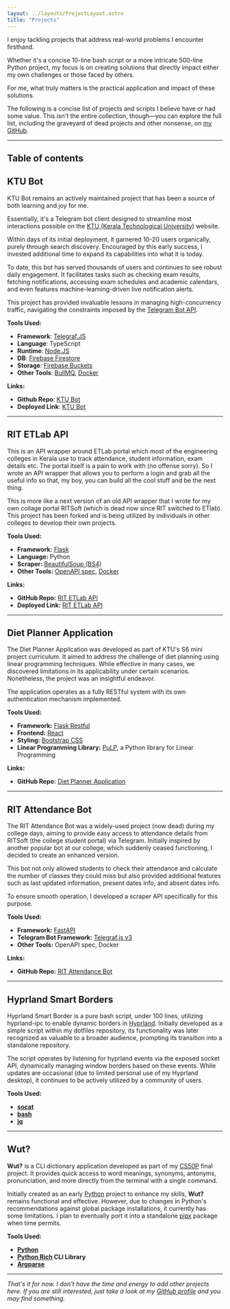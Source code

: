 ```yaml
---
layout: ../layouts/ProjectLayout.astro
title: "Projects"
---
```


I enjoy tackling projects that address real-world problems I encounter firsthand.

Whether it's a concise 10-line bash script or a more intricate 500-line Python project, my focus is on creating solutions that directly impact either my own challenges or those faced by others.

For me, what truly matters is the practical application and impact of these solutions.

The following is a concise list of projects and scripts I believe have or had some value. This isn't the entire collection, though—you can explore the full list, including the graveyard of dead projects and other nonsense, on [my GitHub](https://github.com/devadathanmb).

---

## Table of contents

## KTU Bot

KTU Bot remains an actively maintained project that has been a source of both learning and joy for me.

Essentially, it's a Telegram bot client designed to streamline most interactions possible on the [KTU (Kerala Technological University)](https://ktu.edu.in/) website.

Within days of its initial deployment, it garnered 10-20 users organically, purely through search discovery. Encouraged by this early success, I invested additional time to expand its capabilities into what it is today.

To date, this bot has served thousands of users and continues to see robust daily engagement. It facilitates tasks such as checking exam results, fetching notifications, accessing exam schedules and academic calendars, and even features machine-learning-driven live notification alerts.

This project has provided invaluable lessons in managing high-concurrency traffic, navigating the constraints imposed by the [Telegram Bot API](https://core.telegram.org/bots/api).

**Tools Used:**

- **Framework**: [Telegraf.JS](https://telegraf.js.org/)
- **Language**: TypeScript
- **Runtime**: [Node.JS](https://nodejs.org/)
- **DB**: [Firebase Firestore](https://firebase.google.com/docs/firestore)
- **Storage**: [Firebase Buckets](https://firebase.google.com/docs/storage)
- **Other Tools**: [BullMQ](https://docs.bullmq.io/), [Docker](https://www.docker.com/)

**Links:**

- **Github Repo**: [KTU Bot](https://github.com/devadathanmb/ktu-bot)
- **Deployed Link**: [KTU Bot](https://t.me/ktu_results_bot)

---

## RIT ETLab API

This is an API wrapper around ETLab portal which most of the engineering colleges in Kerala use to track attendance, student information, exam details etc. The portal itself is a pain to work with (no offense sorry). So I wrote an API wrapper that allows you to perform a login and grab all the useful info so that, my boy, you can build all the cool stuff and be the next thing.

This is more like a next version of an old API wrapper that I wrote for my own collage portal RITSoft (which is dead now since RIT switched to ETlab). This project has been forked and is being utilized by individuals in other colleges to develop their own projects.

**Tools Used:**

- **Framework:** [Flask](https://flask.palletsprojects.com/)
- **Language:** Python
- **Scraper:** [BeautifulSoup (BS4)](https://www.crummy.com/software/BeautifulSoup/bs4/doc/)
- **Other Tools:** [OpenAPI spec](https://swagger.io/specification/), [Docker](https://www.docker.com/)

**Links:**

- **GitHub Repo:** [RIT ETLab API](https://github.com/devadathanmb/rit-etlab-api)
- **Deployed Link:** [RIT ETLab API](https://rit-etlab-api.onrender.com/apidocs/)

---

## Diet Planner Application

The Diet Planner Application was developed as part of KTU's S6 mini project curriculum. It aimed to address the challenge of diet planning using linear programming techniques. While effective in many cases, we discovered limitations in its applicability under certain scenarios. Nonetheless, the project was an insightful endeavor.

The application operates as a fully RESTful system with its own authentication mechanism implemented.

**Tools Used:**

- **Framework:** [Flask Restful](https://flask-restful.readthedocs.io/)
- **Frontend:** [React](https://reactjs.org/)
- **Styling:** [Bootstrap CSS](https://getbootstrap.com/)
- **Linear Programming Library:** [PuLP](https://coin-or.github.io/pulp/), a Python library for Linear Programming

**Links:**

- **GitHub Repo:** [Diet Planner Application](https://github.com/devadathanmb/diet-planner-backend)

---

## RIT Attendance Bot

The RIT Attendance Bot was a widely-used project (now dead) during my college days, aiming to provide easy access to attendance details from RITSoft (the college student portal) via Telegram. Initially inspired by another popular bot at our college, which suddenly ceased functioning, I decided to create an enhanced version.

This bot not only allowed students to check their attendance and calculate the number of classes they could miss but also provided additional features such as last updated information, present dates info, and absent dates info.

To ensure smooth operation, I developed a scraper API specifically for this purpose.

**Tools Used:**

- **Framework:** [FastAPI](https://fastapi.tiangolo.com/)
- **Telegram Bot Framework:** [Telegraf.js v3](https://telegraf.js.org/)
- **Other Tools:** OpenAPI spec, Docker

**Links:**

- **GitHub Repo:** [RIT Attendance Bot](https://github.com/devadathanmb/rit-attendance-bot)

---

## Hyprland Smart Borders

Hyprland Smart Border is a pure bash script, under 100 lines, utilizing hyprland-ipc to enable dynamic borders in [Hyprland](https://hyprland.org). Initially developed as a simple script within my dotfiles repository, its functionality was later recognized as valuable to a broader audience, prompting its transition into a standalone repository.

The script operates by listening for hyprland events via the exposed socket API, dynamically managing window borders based on these events. While updates are occasional (due to limited personal use of my Hyprland desktop), it continues to be actively utilized by a community of users.

**Tools Used:**

- **[socat](http://www.dest-unreach.org/socat/)**
- **[bash](https://www.gnu.org/software/bash/)**
- **[jq](https://stedolan.github.io/jq/)**

---

## Wut?

**Wut?** is a CLI dictionary application developed as part of my [CS50P](https://cs50.harvard.edu/python/2022/) final project. It provides quick access to word meanings, synonyms, antonyms, pronunciation, and more directly from the terminal with a single command.

Initially created as an early [Python](https://www.python.org/) project to enhance my skills, **Wut?** remains functional and effective. However, due to changes in Python's recommendations against global package installations, it currently has some limitations. I plan to eventually port it into a standalone [pipx](https://pipxproject.github.io/pipx/) package when time permits.

**Tools Used:**

- **[Python](https://www.python.org/)**
- **[Python Rich](https://rich.readthedocs.io/en/latest/) CLI Library**
- **[Argparse](https://docs.python.org/3/library/argparse.html)**

---

_That's it for now. I don't have the time and energy to add other projects here. If you are still interested, just take a look at my [GitHub profile](https://github.com/devadathanmb) and you may find something._
